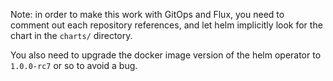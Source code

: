 Note: in order to make this work with GitOps and Flux, you need to comment out each repository references, and let helm implicitly look for the chart in the `charts/` directory.

You also need to upgrade the docker image version of the helm operator to `1.0.0-rc7` or so to avoid a bug.
